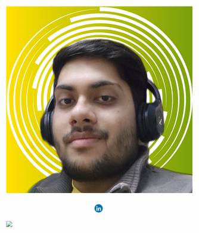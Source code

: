 # [![Nitin Sharma](https://github.com/Nitin-Sharma-coder/Nitin-Sharma-coder/blob/main/pic.png)]('')
<p align='center'>
  <a href="https://www.linkedin.com/in/nitin-sharma-b43136202/"><img height="30" src="https://github.com/Nitin-Sharma-coder/Nitin-Sharma-coder/blob/main/pic3.gif"></a>&nbsp;&nbsp;</p>
<img align="center" src="https://github-readme-stats.vercel.app/api/?username=Nitin-Sharma-coder&theme=dark&show_icons=true&bg_color=F10D06&layout=compact" />


